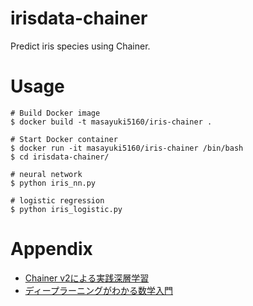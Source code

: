 # irisdata-chainer

Predict iris species using Chainer.

# Usage

```
# Build Docker image
$ docker build -t masayuki5160/iris-chainer .

# Start Docker container
$ docker run -it masayuki5160/iris-chainer /bin/bash
$ cd irisdata-chainer/

# neural network
$ python iris_nn.py

# logistic regression
$ python iris_logistic.py
```

# Appendix

* [Chainer v2による実践深層学習](https://www.ohmsha.co.jp/book/9784274221071/)
* [ディープラーニングがわかる数学入門](https://www.amazon.co.jp/%E3%83%87%E3%82%A3%E3%83%BC%E3%83%97%E3%83%A9%E3%83%BC%E3%83%8B%E3%83%B3%E3%82%B0%E3%81%8C%E3%82%8F%E3%81%8B%E3%82%8B%E6%95%B0%E5%AD%A6%E5%85%A5%E9%96%80-%E6%B6%8C%E4%BA%95-%E8%89%AF%E5%B9%B8/dp/477418814X)
